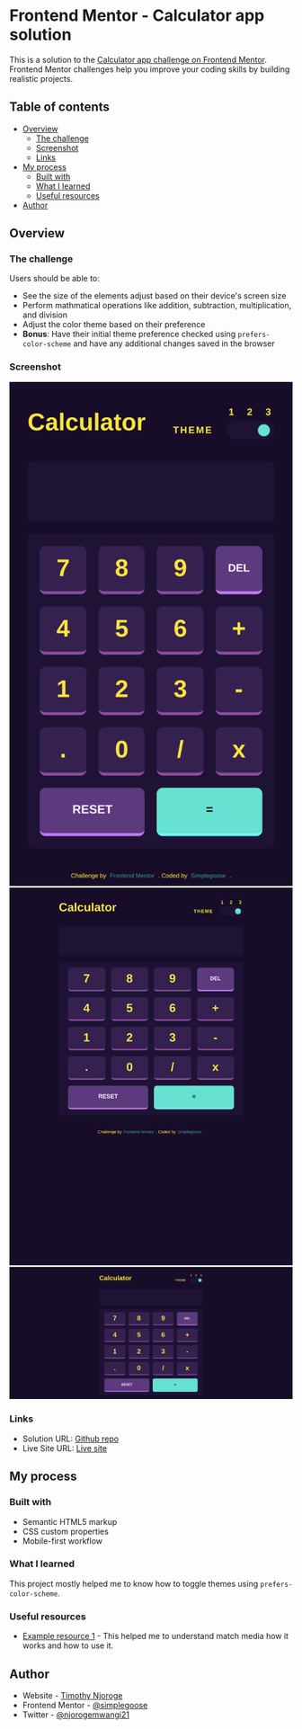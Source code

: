 # Frontend Mentor - Calculator app solution

This is a solution to the [Calculator app challenge on Frontend Mentor](https://www.frontendmentor.io/challenges/calculator-app-9lteq5N29). Frontend Mentor challenges help you improve your coding skills by building realistic projects. 

## Table of contents

- [Overview](#overview)
  - [The challenge](#the-challenge)
  - [Screenshot](#screenshot)
  - [Links](#links)
- [My process](#my-process)
  - [Built with](#built-with)
  - [What I learned](#what-i-learned)
  - [Useful resources](#useful-resources)
- [Author](#author)

## Overview

### The challenge

Users should be able to:

- See the size of the elements adjust based on their device's screen size
- Perform mathmatical operations like addition, subtraction, multiplication, and division
- Adjust the color theme based on their preference
- **Bonus**: Have their initial theme preference checked using `prefers-color-scheme` and have any additional changes saved in the browser

### Screenshot

![mobile](./screenshots/screenshot_(iPhone%20SE).png)
![tablet](./screenshots/screenshot_(iPad%20Mini).png)
![desktop](./screenshots/screenshot_(PC).png)

### Links

- Solution URL: [Github repo](https://github.com/simplegoose/calculator-app.git)
- Live Site URL: [Live site](https://simplegoose-calculator-app.vercel.app/)

## My process

### Built with

- Semantic HTML5 markup
- CSS custom properties
- Mobile-first workflow

### What I learned

This project mostly helped me to know how to toggle themes using `prefers-color-scheme`.

### Useful resources

- [Example resource 1](https://developer.mozilla.org/en-US/docs/Web/API/Window/matchMedia) - This helped me to understand match media how it works and how to use it.

## Author

- Website - [Timothy Njoroge](https://timothynjoroge.herokuapp.com)
- Frontend Mentor - [@simplegoose](https://www.frontendmentor.io/profile/simplegoose)
- Twitter - [@njorogemwangi21](https://www.twitter.com/njorogemwangi21)

